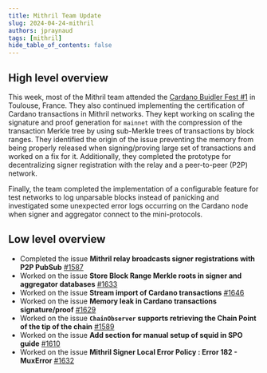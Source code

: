 ```yaml
---
title: Mithril Team Update
slug: 2024-04-24-mithril
authors: jpraynaud
tags: [mithril]
hide_table_of_contents: false
---
```


## High level overview

This week, most of the Mithril team attended the [Cardano Buidler Fest #1](https://buidl.2024.cardano.org/) in Toulouse, France. They also continued implementing the certification of Cardano transactions in Mithril networks. They kept working on scaling the signature and proof generation for `mainnet` with the compression of the transaction Merkle tree by using sub-Merkle trees of transactions by block ranges. They identified the origin of the issue preventing the memory from being properly released when signing/proving large set of transactions and worked on a fix for it. Additionally, they completed the prototype for decentralizing signer registration with the relay and a peer-to-peer (P2P) network.

Finally, the team completed the implementation of a configurable feature for test networks to log unparsable blocks instead of panicking and investigated some unexpected error logs occurring on the Cardano node when signer and aggregator connect to the mini-protocols.

## Low level overview
- Completed the issue **Mithril relay broadcasts signer registrations with P2P PubSub** [#1587](https://github.com/input-output-hk/mithril/issues/1587)
- Worked on the issue **Store Block Range Merkle roots in signer and aggregator databases** [#1633](https://github.com/input-output-hk/mithril/issues/1633)
- Worked on the issue **Stream import of Cardano transactions** [#1646](https://github.com/input-output-hk/mithril/issues/1646)
- Worked on the issue **Memory leak in Cardano transactions signature/proof** [#1629](https://github.com/input-output-hk/mithril/issues/1629)
- Worked on the issue **`ChainObserver` supports retrieving the Chain Point of the tip of the chain** [#1589](https://github.com/input-output-hk/mithril/issues/1589)
- Worked on the issue **Add section for manual setup of squid in SPO guide** [#1610](https://github.com/input-output-hk/mithril/issues/1610)
- Worked on the issue **Mithril Signer Local Error Policy : Error 182 - MuxError** [#1632](https://github.com/input-output-hk/mithril/issues/1632)





